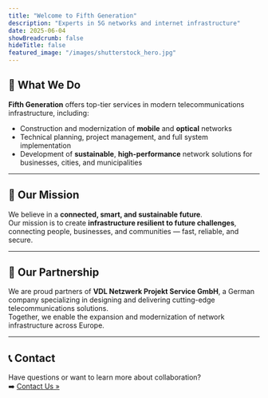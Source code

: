 ```yaml
---
title: "Welcome to Fifth Generation"
description: "Experts in 5G networks and internet infrastructure"
date: 2025-06-04
showBreadcrumb: false
hideTitle: false
featured_image: "/images/shutterstock_hero.jpg"
---
```


## 🔧 What We Do

**Fifth Generation** offers top-tier services in modern telecommunications infrastructure, including:

- Construction and modernization of **mobile** and **optical** networks  
- Technical planning, project management, and full system implementation  
- Development of **sustainable**, **high-performance** network solutions for businesses, cities, and municipalities  

---

## 🎯 Our Mission

We believe in a **connected, smart, and sustainable future**.  
Our mission is to create **infrastructure resilient to future challenges**, connecting people, businesses, and communities — fast, reliable, and secure.

---

## 🤝 Our Partnership

We are proud partners of **VDL Netzwerk Projekt Service GmbH**, a German company specializing in designing and delivering cutting-edge telecommunications solutions.  
Together, we enable the expansion and modernization of network infrastructure across Europe.

---

## 📞 Contact

Have questions or want to learn more about collaboration?  
➡️ [Contact Us »](/contact/)

